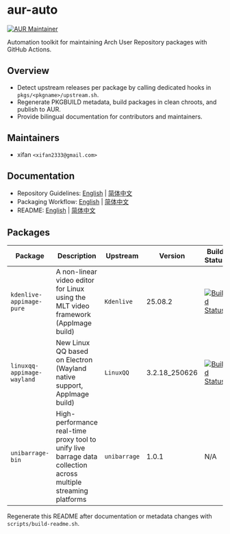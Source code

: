 <!-- This file is generated from docs/readme.en.template.md. Run scripts/build-readme.sh to regenerate. -->

# aur-auto

[![AUR Maintainer](https://img.shields.io/badge/AUR-xifan-1793D1?logo=arch-linux&logoColor=white)](https://aur.archlinux.org/packages?SeB=m&K=xifan)

Automation toolkit for maintaining Arch User Repository packages with GitHub Actions.

## Overview
- Detect upstream releases per package by calling dedicated hooks in `pkgs/<pkgname>/upstream.sh`.
- Regenerate PKGBUILD metadata, build packages in clean chroots, and publish to AUR.
- Provide bilingual documentation for contributors and maintainers.

## Maintainers
- xifan `<xifan2333@gmail.com>`

## Documentation
- Repository Guidelines: [English](docs/guidelines.en.md) | [简体中文](docs/guidelines.zh.md)
- Packaging Workflow: [English](docs/packaging.en.md) | [简体中文](docs/packaging.zh.md)
- README: [English](README.md) | [简体中文](README.zh.md)

## Packages
| Package | Description | Upstream | Version | Build Status |
| --- | --- | --- | --- | --- |
| `kdenlive-appimage-pure` | A non-linear video editor for Linux using the MLT video framework (AppImage build) | `Kdenlive` | 25.08.2 | [![Build Status](https://img.shields.io/github/actions/workflow/status/xifan2333/aur-auto/build-and-publish.yml?branch=main&logo=github&label=build)](https://github.com/xifan2333/aur-auto/actions/workflows/build-and-publish.yml) |
| `linuxqq-appimage-wayland` | New Linux QQ based on Electron (Wayland native support, AppImage build) | `LinuxQQ` | 3.2.18_250626 | [![Build Status](https://img.shields.io/github/actions/workflow/status/xifan2333/aur-auto/build-and-publish.yml?branch=main&logo=github&label=build)](https://github.com/xifan2333/aur-auto/actions/workflows/build-and-publish.yml) |
| `unibarrage-bin` | High-performance real-time proxy tool to unify live barrage data collection across multiple streaming platforms | `unibarrage` | 1.0.1 | N/A |

Regenerate this README after documentation or metadata changes with `scripts/build-readme.sh`.
